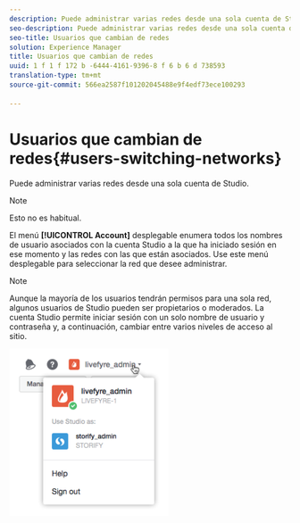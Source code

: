 ```yaml
---
description: Puede administrar varias redes desde una sola cuenta de Studio.
seo-description: Puede administrar varias redes desde una sola cuenta de Studio.
seo-title: Usuarios que cambian de redes
solution: Experience Manager
title: Usuarios que cambian de redes
uuid: 1 f 1 f 172 b -6444-4161-9396-8 f 6 b 6 d 738593
translation-type: tm+mt
source-git-commit: 566ea2587f101202045488e9f4edf73ece100293

---
```



# Usuarios que cambian de redes{#users-switching-networks}

Puede administrar varias redes desde una sola cuenta de Studio.

>[!NOTE]
>
>Esto no es habitual.

El menú **[!UICONTROL Account]** desplegable enumera todos los nombres de usuario asociados con la cuenta Studio a la que ha iniciado sesión en ese momento y las redes con las que están asociados. Use este menú desplegable para seleccionar la red que desee administrar.

>[!NOTE]
>
>Aunque la mayoría de los usuarios tendrán permisos para una sola red, algunos usuarios de Studio pueden ser propietarios o moderados. La cuenta Studio permite iniciar sesión con un solo nombre de usuario y contraseña y, a continuación, cambiar entre varios niveles de acceso al sitio.

![](assets/UsersChangeAccount-285x300.png)

